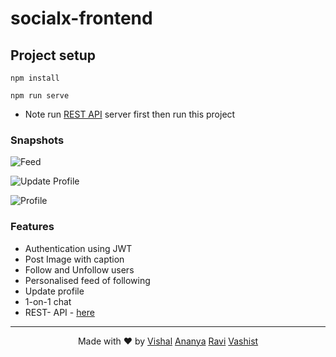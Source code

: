 # socialx-frontend

## Project setup

```
npm install
```

```
npm run serve
```

- Note run <a href="https://github.com/i-vishi/socialX-rest-api">REST API</a> server first then run this project

### Snapshots

![Feed](snapshots/1.png 'Feed')

![Update Profile](snapshots/2.png 'Update Profile')

![Profile](snapshots/3.png 'Profile of other user')

### Features

- Authentication using JWT
- Post Image with caption
- Follow and Unfollow users
- Personalised feed of following
- Update profile
- 1-on-1 chat
- REST- API - <a href="https://github.com/i-vishi/socialX-rest-api">here</a>

---

<p align="center"> Made with ❤️ by <a href="https://github.com/i-vishi">Vishal</a> <a href="https://github.com/antew7">Ananya</a> <a href="https://github.com/ravivarshney01">Ravi</a> <a href="https://github.com/vashist99">Vashist</a></p>

